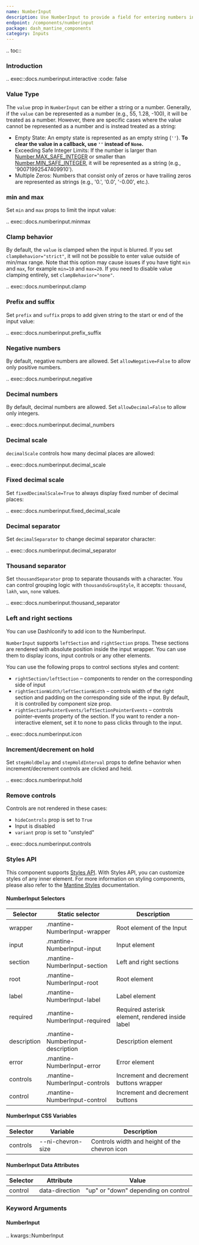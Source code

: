 ```yaml
---
name: NumberInput
description: Use NumberInput to provide a field for entering numbers in your app with ability to set min, max and step.
endpoint: /components/numberinput
package: dash_mantine_components
category: Inputs
---
```


.. toc::

### Introduction

.. exec::docs.numberinput.interactive
    :code: false


### Value Type

The `value` prop in `NumberInput` can be either a string or a number. Generally, if the `value` can be represented as 
a number (e.g., 55, 1.28, -100), it will be treated as a number. However, there are specific cases where the value 
cannot be represented as a number and is instead treated as a string:

 - Empty State: An empty state is represented as an empty string (`''`). **To clear the value in a callback, use `''` instead of `None`.**
- Exceeding Safe Integer Limits: If the number is larger than [Number.MAX_SAFE_INTEGER](https://developer.mozilla.org/en-US/docs/Web/JavaScript/Reference/Global_Objects/Number/MAX_SAFE_INTEGER) 
or smaller than [Number.MIN_SAFE_INTEGER](https://developer.mozilla.org/en-US/docs/Web/JavaScript/Reference/Global_Objects/Number/MIN_SAFE_INTEGER),
it will be represented as a string (e.g., '90071992547409910').
- Multiple Zeros: Numbers that consist only of zeros or have trailing zeros are represented as strings (e.g., '0.', '0.0', '-0.00', etc.).


### min and max

Set `min` and `max` props to limit the input value:


.. exec::docs.numberinput.minmax

### Clamp behavior
By default, the `value` is clamped when the input is blurred. If you set `clampBehavior="strict"`, it will not be
possible to enter value outside of min/max range. Note that this option may cause issues if you have tight
`min` and `max`, for example `min=10` and `max=20`. If you need to disable value clamping entirely, set `clampBehavior="none"`.

.. exec::docs.numberinput.clamp

### Prefix and suffix
Set `prefix` and `suffix` props to add given string to the start or end of the input value:


.. exec::docs.numberinput.prefix_suffix

### Negative numbers
By default, negative numbers are allowed. Set `allowNegative=False` to allow only positive numbers.

.. exec::docs.numberinput.negative


### Decimal numbers
By default, decimal numbers are allowed. Set `allowDecimal=False` to allow only integers.

.. exec::docs.numberinput.decimal_numbers

### Decimal scale
`decimalScale` controls how many decimal places are allowed:

.. exec::docs.numberinput.decimal_scale

### Fixed decimal scale
Set `fixedDecimalScale=True` to always display fixed number of decimal places:


.. exec::docs.numberinput.fixed_decimal_scale

### Decimal separator
Set `decimalSeparator` to change decimal separator character:

.. exec::docs.numberinput.decimal_separator


### Thousand separator
Set `thousandSeparator` prop to separate thousands with a character. You can control
grouping logic with `thousandsGroupStyle`, it accepts: `thousand`, `lakh`, `wan`, `none` values.

.. exec::docs.numberinput.thousand_separator



### Left and right sections

You can use DashIconify to add icon to the NumberInput.

`NumberInput` supports `leftSection` and `rightSection` props. These sections are rendered with absolute position 
inside the input wrapper. You can use them to display icons, input controls or any other elements.

You can use the following props to control sections styles and content:

- `rightSection/leftSection` – components to render on the corresponding side of input
- `rightSectionWidth/leftSectionWidth` – controls width of the right section and padding on the corresponding side of the input. By default, it is controlled by component size prop.
- `rightSectionPointerEvents/leftSectionPointerEvents` – controls pointer-events property of the section. If you want to render a non-interactive element, set it to none to pass clicks through to the input.

.. exec::docs.numberinput.icon


### Increment/decrement on hold

Set `stepHoldDelay` and `stepHoldInterval` props to define behavior when increment/decrement controls are clicked and 
held.

.. exec::docs.numberinput.hold


### Remove controls

Controls are not rendered in these cases:

- `hideControls` prop is set to `True`
- Input is disabled
- `variant` prop is set to "unstyled"

.. exec::docs.numberinput.controls

### Styles API

This component supports [Styles API](/styles-api). With Styles API, you can customize styles of any inner element.
For more information on styling components,  please also refer to the [Mantine Styles](https://mantine.dev/styles/styles-overview/) documentation.

#### NumberInput Selectors

| Selector    | Static selector                | Description                                      |
|-------------|--------------------------------|--------------------------------------------------|
| wrapper     | .mantine-NumberInput-wrapper   | Root element of the Input                        |
| input       | .mantine-NumberInput-input     | Input element                                    |
| section     | .mantine-NumberInput-section   | Left and right sections                          |
| root        | .mantine-NumberInput-root      | Root element                                     |
| label       | .mantine-NumberInput-label     | Label element                                    |
| required    | .mantine-NumberInput-required  | Required asterisk element, rendered inside label |
| description | .mantine-NumberInput-description | Description element                              |
| error       | .mantine-NumberInput-error     | Error element                                    |
| controls    | .mantine-NumberInput-controls  | Increment and decrement buttons wrapper          |
| control     | .mantine-NumberInput-control   | Increment and decrement buttons                  |

#### NumberInput CSS Variables

| Selector  | Variable            | Description                                 |
|-----------|----------------------|---------------------------------------------|
| controls  | --ni-chevron-size    | Controls width and height of the chevron icon |

#### NumberInput Data Attributes

| Selector | Attribute       | Value                               |
|----------|------------------|-------------------------------------|
| control  | data-direction   | "up" or "down" depending on control |


### Keyword Arguments

#### NumberInput

.. kwargs::NumberInput
